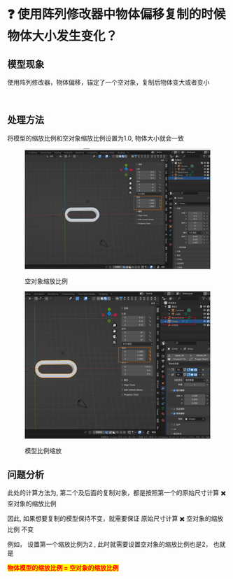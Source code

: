# ❓ 使用阵列修改器中物体偏移复制的时候物体大小发生变化？

## 模型现象

使用阵列修改器，物体偏移，锚定了一个空对象，复制后物体变大或者变小

<figure><img src="../.gitbook/assets/阵列修改器-物体大小变化.gif" alt=""><figcaption></figcaption></figure>

## 处理方法

将模型的缩放比例和空对象缩放比例设置为1.0, 物体大小就会一致

<figure><img src="../.gitbook/assets/image (8).png" alt=""><figcaption><p>空对象缩放比例</p></figcaption></figure>

<figure><img src="../.gitbook/assets/image (1).png" alt=""><figcaption><p>模型比例缩放</p></figcaption></figure>

## 问题分析

此处的计算方法为, 第二个及后面的复制对象，都是按照第一个的原始尺寸计算 ✖️ 空对象的缩放比例

因此, 如果想要复制的模型保持不变，就需要保证 原始尺寸计算 ✖️ 空对象的缩放比例  不变&#x20;

例如， 设置第一个缩放比例为2 , 此时就需要设置空对象的缩放比例也是2， 也就是&#x20;

<mark style="color:red;">**物体模型的缩放比例 = 空对象的缩放比例**</mark>



